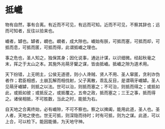# 抵巇

物有自然，事有合离。有近而不可见，有远而可知。近而不可见，不察其辞也；远而可知者，反往以验来也。

巇者，罅也。罅者，𡼏也。𡼏者，成大隙也。巇始有朕，可抵而塞，可抵而却，可抵而息，可抵而匿，可抵而得，此谓抵巇之理也。

事之危也，圣人知之，独保其身；因化说事，通达计谋，以识细微。经起秋毫之末，挥之于太山之本。其施外兆萌牙櫱之谋，皆由抵巇。抵巇之隙为道术用。

天下纷错，上无明主，公侯无道德，则小人谗贼、贤人不用、圣人窜匿，贪利诈伪者作；君臣相惑，土崩瓦解而相伐射，父子离散，乖乱反目，是谓萌牙巇罅。圣人见萌牙巇罅，则抵之以法。世可以治，则抵而塞之；不可治，则抵而得之；或抵如此，或抵如彼；或抵反之，或抵覆之。五帝之政，抵而塞之；三王之事，抵而得之。诸侯相抵，不可胜数，当此之时，能抵为右。

自天地之合离终始，必有巇隙，不可不察也。察之以捭阖，能用此道，圣人也。圣人者，天地之使也。世无可抵，则深隐而待时；时有可抵，则为之谋。此道，可以上合，可以检下。能因能循，为天地守神。
